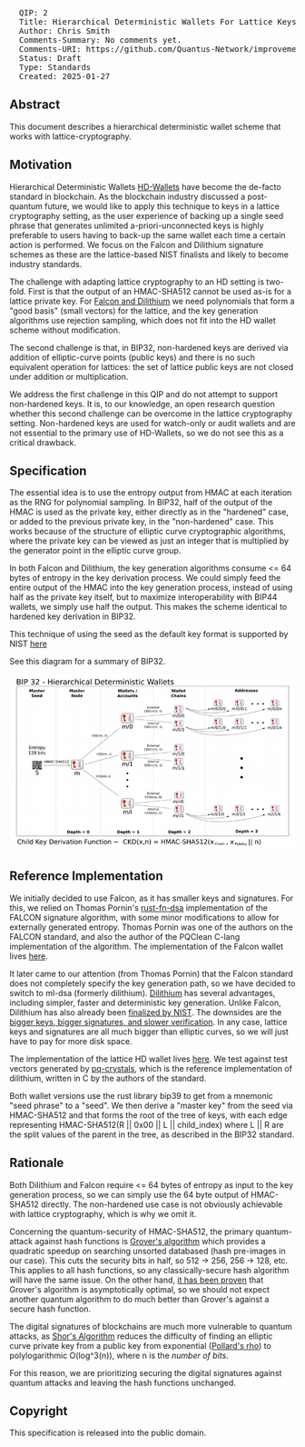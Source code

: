 <pre>
  QIP: 2
  Title: Hierarchical Deterministic Wallets For Lattice Keys
  Author: Chris Smith <chris@quantus.com>
  Comments-Summary: No comments yet.
  Comments-URI: https://github.com/Quantus-Network/improvement-proposals/discussions/
  Status: Draft
  Type: Standards
  Created: 2025-01-27
</pre>

## Abstract

This document describes a hierarchical deterministic wallet scheme that works with lattice-cryptography.

## Motivation

Hierarchical Deterministic Wallets [HD-Wallets](https://github.com/bitcoin/bips/blob/master/bip-0032.mediawiki) have
become the de-facto standard in blockchain. As the blockchain industry discussed a post-quantum future, we would like to
apply this technique to keys in a lattice cryptography setting, as the user experience of backing up a single seed
phrase that generates unlimited a-priori-unconnected keys is highly preferable to users having to back-up the same
wallet each time a certain action is performed. We focus on the Falcon and Dilithium signature schemes as these are the
lattice-based NIST finalists and likely to become industry standards.

The challenge with adapting lattice cryptography to an HD setting is two-fold. First is that the output of an HMAC-SHA512
cannot be used as-is for a lattice private key. For
[Falcon and Dilithium](https://csrc.nist.gov/Projects/post-quantum-cryptography/selected-algorithms-2022)
we need polynomials that form a "good basis" (small vectors) for the lattice, and the key generation algorithms use rejection
sampling, which does not fit into the HD wallet scheme without modification.

The second challenge is that, in BIP32, non-hardened keys are derived via addition of elliptic-curve points (public keys)
and there is no such equivalent operation for lattices: the set of lattice public keys are not closed under addition or multiplication.

We address the first challenge in this QIP and do not attempt to support non-hardened keys. It is, to our knowledge, 
an open research question whether this second challenge can be overcome in the lattice cryptography setting. 
Non-hardened keys are used for watch-only or audit wallets and are not essential to the primary use of HD-Wallets, so 
we do not see this as a critical drawback.

## Specification

The essential idea is to use the entropy output from HMAC at each iteration as the RNG for polynomial sampling. In BIP32,
half of the output of the HMAC is used as the private key, either directly as in the "hardened" case, or added to the
previous private key, in the "non-hardened" case. This works because of the structure of elliptic curve cryptographic
algorithms, where the private key can be viewed as just an integer that is multiplied by the generator point in the
elliptic curve group.

In both Falcon and Dilithium, the key generation algorithms consume <= 64 bytes of entropy in the key derivation process.
We could simply feed the entire output of the HMAC into the key generation process, instead of using half as the private key
itself, but to maximize interoperability with BIP44 wallets, we simply use half the output. This makes the scheme identical to hardened key derivation in BIP32. 

This technique of using the seed as the default key format is supported by NIST [here](https://csrc.nist.gov/Projects/post-quantum-cryptography/faqs#Rdc7)

See this diagram for a summary of BIP32. 

<img src=qip-0002/QIP-0002-1.png></img>

## Reference Implementation

We initially decided to use Falcon, as it has smaller keys and signatures. For this, we relied on Thomas Pornin's
[rust-fn-dsa](https://github.com/Quantus-Network/rust-fn-dsa?tab=readme-ov-file) implementation
of the FALCON signature algorithm, with some minor modifications to allow for externally generated entropy. Thomas Pornin
was one of the authors on the FALCON standard, and also the author of the PQClean C-lang implementation of the algorithm.
The implementation of the Falcon wallet lives [here](https://github.com/Quantus-Network/rusty-falcon).

It later came to our attention (from Thomas Pornin) that the Falcon standard does not completely specify the key generation path,
so we have decided to switch to ml-dsa (formerly dilithium). [Dilithium](https://pq-crystals.org/) has several advantages, including
simpler, faster and deterministic key generation. Unlike Falcon, Dilithium has also already been
[finalized by NIST](https://csrc.nist.gov/pubs/fips/204/final). The downsides are the
[bigger keys, bigger signatures, and slower verification](https://github.com/pornin/rust-fn-dsa/pull/5#issuecomment-2624564705).
In any case, lattice keys and signatures are all much bigger than elliptic curves, so we will just have to pay for more
disk space.

The implementation of the lattice HD wallet lives [here](https://github.com/Quantus-Network/rusty-crystals). 
We test against test vectors generated by [pq-crystals](https://github.com/pq-crystals/dilithium), which is the reference implementation of
dilithium, written in C by the authors of the standard.

Both wallet versions use the rust library bip39 to get from a mnemonic "seed phrase" to a "seed". We then derive a
"master key" from the seed via HMAC-SHA512 and that forms the root of the tree of keys, with each edge representing
HMAC-SHA512(R || 0x00 || L || child_index) where L || R are the split values of the parent in the tree, as described in
the BIP32 standard.

## Rationale

Both Dilithium and Falcon require <= 64 bytes of entropy as input to the key generation process, so we can simply use the
64 byte output of HMAC-SHA512 directly. The non-hardened use case is not obviously achievable with lattice cryptography,
which is why we omit it.

Concerning the quantum-security of HMAC-SHA512, the primary quantum-attack against hash functions is
[Grover's algorithm](https://en.wikipedia.org/wiki/Grover's_algorithm) which provides a quadratic speedup on searching
unsorted databased (hash pre-images in our case). This cuts the security bits in half, so 512 -> 256, 256 -> 128, etc.
This applies to all hash functions, so any classically-secure hash algorithm will have the same issue. On the other hand,
[it has been proven](https://arxiv.org/pdf/quant-ph/9711070) that Grover's algorithm is asymptotically optimal, 
so we should not expect another quantum algorithm to do much better than Grover's against a secure hash function.

The digital signatures of blockchains are much more vulnerable to quantum attacks, as [Shor's Algorithm](https://en.wikipedia.org/wiki/Shor%27s_algorithm)
reduces the difficulty of finding an elliptic curve private key from a public key from exponential
([Pollard's rho](https://en.wikipedia.org/wiki/Pollard%27s_rho_algorithm_for_logarithms)) to polylogarithmic O(log^3(n)),
where n is the *number of bits*.

For this reason, we are prioritizing securing the digital signatures against quantum
attacks and leaving the hash functions unchanged.

## Copyright

This specification is released into the public domain.
